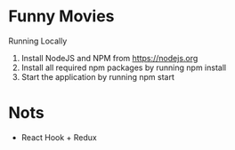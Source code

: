 # Funny Movies
Running Locally
1. Install NodeJS and NPM from https://nodejs.org
2. Install all required npm packages by running npm install
3. Start the application by running npm start

# Nots
* React Hook + Redux
